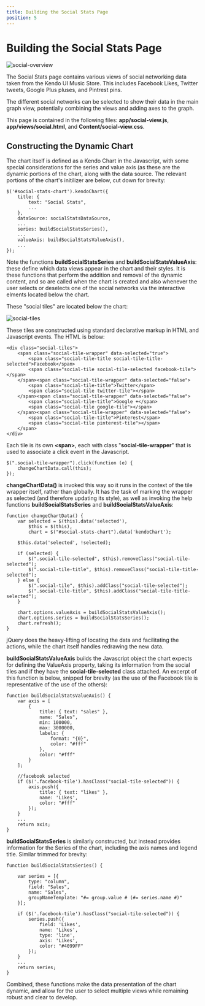 ```yaml
---
title: Building the Social Stats Page
position: 5
---
```


# Building the Social Stats Page

![social-overview](/tutorials/asp.net/kendo-music-store/music-store-dashboard/images/social-overview.png)

The Social Stats page contains various views of social networking data taken from the Kendo UI Music Store. This includes Facebook Likes, Twitter tweets, Google Plus pluses, and Pintrest pins.

The different social networks can be selected to show their data in the main graph view, potentially combining the views and adding axes to the graph.

This page is contained in the following files: **app/social-view.js**, **app/views/social.html**, and **Content/social-view.css**.

## Constructing the Dynamic Chart

The chart itself is defined as a Kendo Chart in the Javascript, with some special considerations for the series and value axis (as these are the dynamic portions of the chart, along with the data source. The relevant portions of the chart's initilizer are below, cut down for brevity:

    $('#social-stats-chart').kendoChart({
        title: {
            text: "Social Stats",
            ...
        },
        dataSource: socialStatsDataSource,
        ...
        series: buildSocialStatsSeries(),
        ...
        valueAxis: buildSocialStatsValueAxis(),
        ...
    });

Note the functions **buildSocialStatsSeries** and **buildSocialStatsValueAxis**: these define which data views appear in the chart and their styles. It is these functions that perform the addition and removal of the dynamic content, and so are called when the chart is created and also whenever the user selects or deselects one of the social networks via the interactive elments located below the chart.

These "social tiles" are located below the chart:

![social-tiles](/tutorials/asp.net/kendo-music-store/music-store-dashboard/images/social-tiles.png)

These tiles are constructed using standard declarative markup in HTML and Javascript events. The HTML is below:

    <div class="social-tiles">
        <span class="social-tile-wrapper" data-selected="true">
            <span class="social-tile-title social-tile-title-selected">Facebook</span>
            <span class="social-tile social-tile-selected facebook-tile"></span>
        </span><span class="social-tile-wrapper" data-selected="false">
            <span class="social-tile-title">Twitter</span>
            <span class="social-tile twitter-tile"></span>
        </span><span class="social-tile-wrapper" data-selected="false">
            <span class="social-tile-title">Google +</span>
            <span class="social-tile google-tile"></span>
        </span><span class="social-tile-wrapper" data-selected="false">
            <span class="social-tile-title">Pinterest</span>
            <span class="social-tile pinterest-tile"></span>
        </span>
    </div>

Each tile is its own **&lt;span&gt;**, each with class "**social-tile-wrapper**" that is used to associate a click event in the Javascript.

    $(".social-tile-wrapper").click(function (e) {
        changeChartData.call(this);
    });

**changeChartData()** is invoked this way so it runs in the context of the tile wrapper itself, rather than globally. It has the task of marking the wrapper as selected (and therefore updating its style), as well as invoking the help functions **buildSocialStatsSeries** and **buildSocialStatsValueAxis**:

    function changeChartData() {
        var selected = $(this).data('selected'),
            $this = $(this),
            chart = $("#social-stats-chart").data('kendoChart');

        $this.data('selected', !selected);

        if (selected) {
            $(".social-tile-selected", $this).removeClass("social-tile-selected");
            $(".social-tile-title", $this).removeClass("social-tile-title-selected");
        } else {
            $(".social-tile", $this).addClass("social-tile-selected");
            $(".social-tile-title", $this).addClass("social-tile-title-selected");
        }

        chart.options.valueAxis = buildSocialStatsValueAxis();
        chart.options.series = buildSocialStatsSeries();
        chart.refresh();
    }

jQuery does the heavy-lifting of locating the data and facilitating the actions, while the chart itself handles redrawing the new data.

**buildSocialStatsValueAxis** builds the Javascript object the chart expects for defining the ValueAxis property, taking its information from the social tiles and if they have the **social-tile-selected** class attached. An excerpt of this function is below, snipped for brevity (as the use of the Facebook tile is representative of the use of the others):

    function buildSocialStatsValueAxis() {
        var axis = [
            {
                title: { text: "sales" },
                name: "Sales",
                min: 100000,
                max: 3000000,
                labels: {
                    format: "{0}",
                    color: "#fff"
                },
                color: "#fff"
            }
        ];

        //facebook selected
        if ($('.facebook-tile').hasClass("social-tile-selected")) {
            axis.push({
                title: { text: "likes" },
                name: 'Likes',
                color: "#fff"
            });
        }
		...
		return axis;
	}

**buildSocialStatsSeries** is similarly constructed, but instead provides information for the Series of the chart, including the axis names and legend title. Similar trimmed for brevity:

    function buildSocialStatsSeries() {

        var series = [{
            type: "column",
            field: "Sales",
            name: "Sales",
            groupNameTemplate: "#= group.value # (#= series.name #)"
        }];

        if ($('.facebook-tile').hasClass("social-tile-selected")) {
            series.push({
                field: 'Likes',
                name: 'Likes',
                type: 'line',
                axis: 'Likes',
                color: "#4099FF"
            });
        }
		...
		return series;
	}

Combined, these functions make the data presentation of the chart dynamic, and allow for the user to select multiple views while remaining robust and clear to develop.